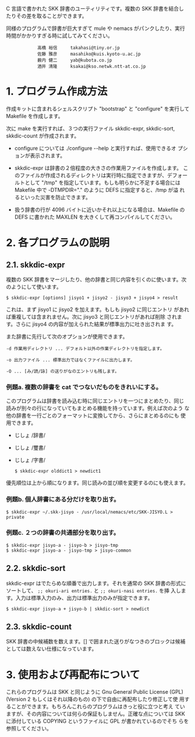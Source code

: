 C 言語で書かれた SKK 辞書のユーティリティです。複数の SKK 辞書を結合し
たりその差を取ることができます。

同様のプログラムで辞書が巨大すぎて mule や nemacs がパンクしたり、実行
時間がかかりすぎる時に試してみてください。

				高橋 裕信     takahasi@tiny.or.jp
				佐藤 雅彦     masahiko@kuis.kyoto-u.ac.jp
				薮内 健二     yab@kubota.co.jp
				酒井 清隆     ksakai@kso.netwk.ntt-at.co.jp

# 1. プログラム作成方法

作成キットに含まれるシェルスクリプト "bootstrap" と "configure" を実行して
Makefile を作成します。

次に make を実行すれば、３つの実行ファイル skkdic-expr, skkdic-sort,
skkdic-count が作成されます。

  * configure については ./configure --help と実行すれば、使用できるオ
    プションが表示されます。

  * skkdic-expr は辞書の２倍程度の大きさの作業用ファイルを作成します。
    このファイルが作成されるディレクトリは実行時に指定できますが、デフォー
    ルトとして "/tmp" を指定しています。もしも明らかに不足する場合には 
    Makefile 中で -DTMPDIR=\".\" のように DEFS に指定すると、/tmp が溢
    れるといった災害を防止できます。

  * 扱う辞書の行が 4096 バイトに近いかそれ以上になる場合は、Makefile の
    DEFS に書かれた MAXLEN を大きくして再コンパイルしてください。

# 2. 各プログラムの説明

## 2.1. skkdic-expr

複数の SKK 辞書をマージしたり、他の辞書と同じ内容を引くのに使います。次
のようにして使います。

   ```
   $ skkdic-expr [options] jisyo1 + jisyo2 - jisyo3 + jisyo4 > result
   ```

これは、まず jisyo1 に jisyo2 を加えます。もしも jisyo2 に同じエントリ
があれば重複しては含まれません。次に jisyo3 と同じエントリがあれば削除
されます。さらに jisyo4 の内容が加えられた結果が標準出力に吐き出されま
す。

また辞書に先行して次のオプションが使用できます。

    -d 作業用ディレクトリ ... デフォルト以外の作業ディレクトリを指定します。

    -o 出力ファイル ... 標準出力ではなくファイルに出力します。

    -O ... [み/読/詠] の送りがなのエントリも残します。

### 例題a. 複数の辞書を cat でつないだものをきれいにする。

このプログラムは辞書を読み込む時に同じエントリを一つにまとめたり、同じ
読みが別々の行になっていてもまとめる機能を持っています。例えば次のよう
な他の辞書を一行ごとのフォーマットに変換してから、さらにまとめるのにも
使用できます。

- じしょ /辞書/
- じしょ /璽書/
- じしょ /字書/

  ```
  $ skkdic-expr olddict1 > newdict1
  ```

優先順位は上から順になります。同じ読みの並び順を変更するのにも使えます。

### 例題b. 個人辞書にある分だけを取り出す。

   ```
   $ skkdic-expr ~/.skk-jisyo - /usr/local/nemacs/etc/SKK-JISYO.L > private
   ```

### 例題c. ２つの辞書の共通部分を取り出す。

   ```
   $ skkdic-expr jisyo-a - jisyo-b > jisyo-tmp
   $ skkdic-expr jisyo-a - jisyo-tmp > jisyo-common
   ```

## 2.2. skkdic-sort

skkdic-expr はでたらめな順番で出力します。それを通常の SKK 辞書の形式に
ソートして、 `;; okuri-ari entries.` と `;; okuri-nasi entries.` を挿
入します。入力は標準入力のみ、出力は標準出力のみが指定できます。

   ```
   $ skkdic-expr jisyo-a + jisyo-b | skkdic-sort > newdict
   ```

## 2.3. skkdic-count

SKK 辞書の中候補数を数えます。[] で囲まれた送りがなつきのブロックは候補
としては数えない仕様になっています。


# 3. 使用および再配布について

これらのプログラムは SKK と同じように Gnu General Public License (GPL)
(Version 2 もしくはそれ以降のもの) の下で自由に再配布したり修正して使
用することができます。もちろんこれらのプログラムはきっと役に立つと考え
ていますが、その内容については何らの保証もしません。正確な点については 
SKK に添付している COPYING というファイルに GPL が書かれているのでそち
らを参照してください。
